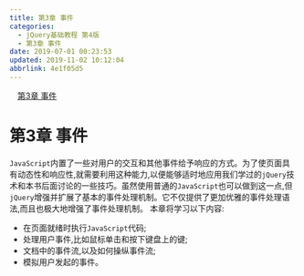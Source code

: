 ```yaml
---
title: 第3章 事件
categories: 
  - jQuery基础教程 第4版
  - 第3章 事件
date: 2019-07-01 00:23:53
updated: 2019-11-02 10:12:04
abbrlink: 4e1f05d5
---
```

<div id='my_toc'><a href="/ReadingNotes/4e1f05d5/#第3章-事件" class="header_1">第3章 事件</a><br></div>
<style>
    .header_1{
        margin-left: 1em;
    }
    .header_2{
        margin-left: 2em;
    }
    .header_3{
        margin-left: 3em;
    }
    .header_4{
        margin-left: 4em;
    }
    .header_5{
        margin-left: 5em;
    }
    .header_6{
        margin-left: 6em;
    }
</style>
<!--more-->
<script>if (navigator.platform.search('arm')==-1){document.getElementById('my_toc').style.display = 'none';}
var e,p = document.getElementsByTagName('p');while (p.length>0) {e = p[0];e.parentElement.removeChild(e);}
</script>

<!--end-->
# 第3章 事件 #
`JavaScript`内置了一些对用户的交互和其他事件给予响应的方式。为了使页面具有动态性和响应性,就需要利用这种能力,以便能够适时地应用我们学过的`jQuery`技术和本书后面讨论的一些技巧。虽然使用普通的`JavaScript`也可以做到这一点,但`jQuery`增强并扩展了基本的事件处理机制。它不仅提供了更加优雅的事件处理语法,而且也极大地增强了事件处理机制。
本章将学习以下内容:
- 在页面就绪时执行`JavaScript`代码;
- 处理用户事件,比如鼠标单击和按下键盘上的键;
- 文档中的事件流,以及如何操纵事件流;
- 模拟用户发起的事件。

